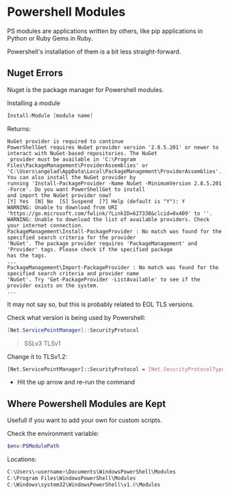 # Powershell Modules

PS modules are applications written by others, like pip applications in Python or Ruby Gems in Ruby.

Powershell's installation of them is a bit less straight-forward.

## Nuget Errors

Nuget is the package manager for Powershell modules.

Installing a module

```powershell
Install-Module [module name]
```

Returns:

```text
NuGet provider is required to continue
PowerShellGet requires NuGet provider version '2.8.5.201' or newer to interact with NuGet-based repositories. The NuGet
 provider must be available in 'C:\Program Files\PackageManagement\ProviderAssemblies' or
'C:\Users\angelad\AppData\Local\PackageManagement\ProviderAssemblies'. You can also install the NuGet provider by
running 'Install-PackageProvider -Name NuGet -MinimumVersion 2.8.5.201 -Force'. Do you want PowerShellGet to install
and import the NuGet provider now?
[Y] Yes  [N] No  [S] Suspend  [?] Help (default is "Y"): Y
WARNING: Unable to download from URI 'https://go.microsoft.com/fwlink/?LinkID=627338&clcid=0x409' to ''.
WARNING: Unable to download the list of available providers. Check your internet connection.
PackageManagement\Install-PackageProvider : No match was found for the specified search criteria for the provider
'NuGet'. The package provider requires 'PackageManagement' and 'Provider' tags. Please check if the specified package
has the tags.
...
PackageManagement\Import-PackageProvider : No match was found for the specified search criteria and provider name
'NuGet'. Try 'Get-PackageProvider -ListAvailable' to see if the provider exists on the system.
...
```

It may not say so, but this is probably related to EOL TLS versions.

Check what version is being used by Powershell:

```powershell
[Net.ServicePointManager]::SecurityProtocol
```

> SSLv3 TLSv1

Change it to TLSv1.2:

```bash
[Net.ServicePointManager]::SecurityProtocol = [Net.SecurityProtocolType]::Tls12
```

- Hit the up arrow and re-run the command

## Where Powershell Modules are Kept

Usefull if you want to add your own for custom scripts.

Check the environment variable:

```powershell
$env:PSModulePath
```

Locations:

```powershell
C:\Users\<username>\Documents\WindowsPowerShell\Modules
C:\Program Files\WindowsPowerShell\Modules
C:\Windows\system32\WindowsPowerShell\v1.0\Modules
```
